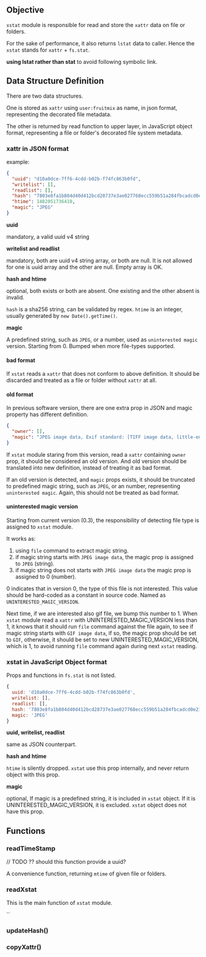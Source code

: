 ## Objective

`xstat` module is responsible for read and store the `xattr` data on file or folders.

For the sake of performance, it also returns `lstat` data to caller. Hence the `xstat` stands for `xattr` + `fs.stat`.

**using lstat rather than stat** to avoid following symbolic link.

## Data Structure Definition

There are two data structures.

One is stored as `xattr` using `user:fruitmix` as name, in json format, representing the decorated file metadata.

The other is returned by read function to upper layer, in JavaScript object format, representing a file or folder's decorated file system metadata.

### xattr in JSON format

example:

```json
{
  "uuid": "d10a0dce-7ff6-4cdd-b02b-f74fc863b0fd",
  "writelist": [],
  "readlist": [],
  "hash": "7803e8fa1b804d40d412bcd28737e3ae027768ecc559b51a284fbcadcd0e21be",
  "htime": 1482051736410,
  "magic": "JPEG"  
}
```

**uuid**

mandatory, a valid uuid v4 string

**writelist and readlist**

mandatory, both are uuid v4 string array, or both are null. It is not allowed for one is uuid array and the other are null. Empty array is OK.

**hash and htime**

optional, both exists or both are absent. One existing and the other absent is invalid.

`hash` is a sha256 string, can be validated by regex. `htime` is an integer, usually generated by `new Date().getTime()`.

**magic**

A predefined string, such as `JPEG`, or a number, used as `uninterested magic` version. Starting from 0. Bumped when more file-types supported.

#### bad format

If `xstat` reads a `xattr` that does not conform to above definition. It should be discarded and treated as a file or folder without `xattr` at all.

#### old format

In previous software version, there are one extra prop in JSON and magic property has different definition.

```json
{
  "owner": [],
  "magic": "JPEG image data, Exif standard: [TIFF image data, little-endian..."
}
```

If `xstat` module staring from this version, read a `xattr` containing `owner` prop, it should be considered an old version. And old version should be translated into new definition, instead of treating it as bad format.

If an old version is detected, and `magic` props exists, it should be truncated to predefined magic string, such as `JPEG`, or an number, representing `uninterested magic`. Again, this should not be treated as bad format.

#### uninterested magic version

Starting from current version (0.3), the responsibility of detecting file type is assigned to `xstat` module.

It works as:

1. using `file` command to extract magic string.
2. if magic string starts with `JPEG image data`, the magic prop is assigned to `JPEG` (string).
3. if magic string does not starts with `JPEG image data` the magic prop is assigned to 0 (number).

0 indicates that in version 0, the type of this file is not interested. This value should be hard-coded as a constant in source code. Named as `UNINTERESTED_MAGIC_VERSION`.

Next time, if we are interested also gif file, we bump this number to 1. When `xstat` module read a `xattr` with UNINTERESTED_MAGIC_VERSION less than 1, it knows that it should run `file` command against the file again, to see if magic string starts with `GIF image data`, if so, the magic prop should be set to `GIF`, otherwise, it should be set to new UNINTERESTED_MAGIC_VERSION, which is 1, to avoid running `file` command again during next `xstat` reading.

### xstat in JavaScript Object format

Props and functions in `fs.stat` is not listed.

```js
{
  uuid: 'd10a0dce-7ff6-4cdd-b02b-f74fc863b0fd',
  writelist: [],
  readlist: [],
  hash: '7803e8fa1b804d40d412bcd28737e3ae027768ecc559b51a284fbcadcd0e21be',
  magic: 'JPEG'
}
```

**uuid, writelist, readlist**

same as JSON counterpart.

**hash and htime**

`htime` is silently dropped. `xstat` use this prop internally, and never return object with this prop.

**magic**

optional, If magic is a predefined string, it is included in `xstat` object. If it is UNINTERESTED_MAGIC_VERSION, it is excluded. `xstat` object does not have this prop.

## Functions

### readTimeStamp

// TODO ?? should this function provide a uuid?

A convenience function, returning `mtime` of given file or folders.

### readXstat

This is the main function of `xstat` module.



``

### updateHash()

### copyXattr()
